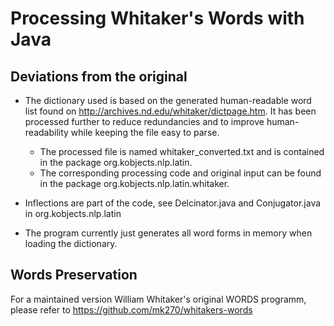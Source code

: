 # Processing Whitaker's Words with Java

## Deviations from the original

 - The dictionary used is based on the generated human-readable word list found on 
   http://archives.nd.edu/whitaker/dictpage.htm. It has been processed further to reduce 
   redundancies and to improve human-readability while keeping the file easy to parse.  

   - The processed file is named whitaker_converted.txt and is contained in the package 
     org.kobjects.nlp.latin.  
   - The corresponding processing code and original input can be found in the package 
     org.kobjects.nlp.latin.whitaker.
 
 - Inflections are part of the code, see Delcinator.java and Conjugator.java in org.kobjects.nlp.latin
 
 - The program currently just generates all word forms in memory when loading the dictionary.
 
## Words Preservation 

For a maintained version William Whitaker's original WORDS programm, 
please refer to https://github.com/mk270/whitakers-words
 
